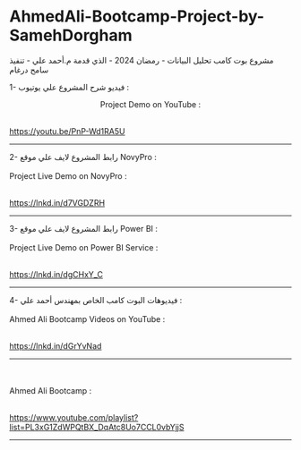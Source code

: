 # AhmedAli-Bootcamp-Project-by-SamehDorgham
مشروع بوت كامب تحليل البيانات - رمضان 2024 - الذي قدمة م.أحمد علي - تنفيذ سامح درغام


1- فيديو شرح المشروع علي يوتيوب :
<br> <center> Project Demo on YouTube : </center> </br>

https://youtu.be/PnP-Wd1RA5U

---------------------------------------------------------------------------

2- رابط المشروع لايف علي موقع NovyPro :
<br> <br> Project Live Demo on NovyPro : </br> </br>

https://lnkd.in/d7VGDZRH

---------------------------------------------------------------------------

3- رابط المشروع لايف علي موقع Power BI :
<br> <br> Project Live Demo on Power BI Service : </br> </br>

https://lnkd.in/dgCHxY_C

---------------------------------------------------------------------------

4- فيديوهات البوت كامب الخاص بمهندس أحمد علي :
<br> <br> Ahmed Ali Bootcamp Videos on YouTube : </br> </br>

https://lnkd.in/dGrYvNad

---------------------------------------------------------------------------

<br> <br> Ahmed Ali Bootcamp : </br> </br>

https://www.youtube.com/playlist?list=PL3xG1ZdWPQtBX_DqAtc8Uo7CCL0vbYjjS

---------------------------------------------------------------------------
